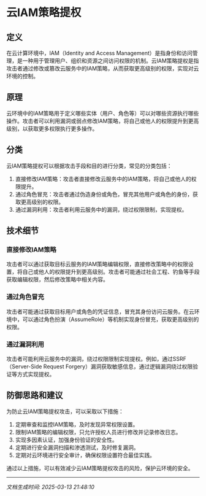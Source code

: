 # 云IAM策略提权

## 定义
在云计算环境中，IAM（Identity and Access Management）是指身份和访问管理，是一种用于管理用户、组织和资源之间访问权限的机制。云IAM策略提权是指攻击者通过修改或篡改云服务中的IAM策略，从而获取更高级别的权限，实现对云环境的控制。

## 原理
云环境中的IAM策略用于定义哪些实体（用户、角色等）可以对哪些资源执行哪些操作。攻击者可以利用漏洞或弱点修改IAM策略，将自己或他人的权限提升到更高级别，以获取更多权限执行更多操作。

## 分类
云IAM策略提权可以根据攻击手段和目的进行分类，常见的分类包括：
1. 直接修改IAM策略：攻击者直接修改云服务中的IAM策略，将自己或他人的权限提升。
2. 通过角色冒充：攻击者通过伪造身份或角色，冒充其他用户或角色的身份，获取更高级别的权限。
3. 通过漏洞利用：攻击者利用云服务中的漏洞，绕过权限限制，实现提权。

## 技术细节
### 直接修改IAM策略
攻击者可以通过获取目标云服务的IAM策略编辑权限，直接修改策略中的权限设置，将自己或他人的权限提升到更高级别。攻击者可能通过社会工程、钓鱼等手段获取编辑权限，然后修改策略中相关内容。

### 通过角色冒充
攻击者可能通过获取目标用户或角色的凭证信息，冒充其身份访问云服务。在云环境中，可以通过角色扮演（AssumeRole）等机制实现身份冒充，获取更高级别的权限。

### 通过漏洞利用
攻击者可能利用云服务中的漏洞，绕过权限限制实现提权。例如，通过SSRF（Server-Side Request Forgery）漏洞获取敏感信息，通过逻辑漏洞绕过权限验证等方式实现提权。

## 防御思路和建议
为防止云IAM策略提权攻击，可以采取以下措施：
1. 定期审查和监控IAM策略，及时发现异常权限设置。
2. 限制IAM策略的编辑权限，只允许授权人员进行修改并记录修改日志。
3. 实现多因素认证，加强身份验证的安全性。
4. 定期进行安全漏洞扫描和渗透测试，及时修复漏洞。
5. 定期对云环境进行安全审计，确保权限设置符合最佳实践。

通过以上措施，可以有效减少云IAM策略提权攻击的风险，保护云环境的安全。

---

*文档生成时间: 2025-03-13 21:48:10*
